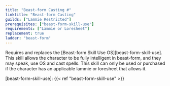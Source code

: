 ```yaml
---
title: "Beast-form Casting #"
linktitle: "Beast-form Casting"
guilds: ["Lammie Restricted"]
prerequisites: ["beast-form-skill-use"]
requirements: ["Lammie or Loresheet"]
replacement: true
ladder: "beast-form"
---
```

Requires and replaces the [Beast-form Skill Use OS][beast-form-skill-use]. This skill allows the character to be fully intelligent in beast-form, and they may speak, use OS and cast spells. This skill can only be used or purchased if the character has an applicable lammie or loresheet that allows it.

[beast-form-skill-use]: {{< ref "beast-form-skill-use" >}}